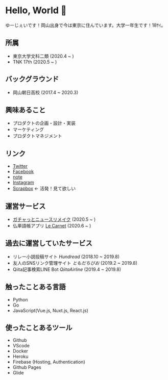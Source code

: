 # Hello, World 👋

ゆーじぇいです！岡山出身で今は東京に住んでいます。大学一年生です！18ｻｲ。

## 所属
- 東京大学文科二類 (2020.4 ~ )
- TNK 17th (2020.5 ~ )

## バックグラウンド
- 岡山朝日高校 (2017.4 ~ 2020.3)

## 興味あること
- プロダクトの企画・設計・実装
- マーケティング
- プロダクトマネジメント

## リンク
 - [Twitter](https://twitter.com/jyouj__)
 - [Facebook](https://www.facebook.com/profile.php?id=100028278360875)
 - [note](https://note.com/jyouj__)
 - [Instagram](https://instagram.com/jyouj_books_food)
 - [Scrapbox](https://scrapbox.io/jyouj/) ← 活発！見て欲しい
 
 ## 運営サービス
 - [ガチャっとニュースリメイク](https://gachat-news.herokuapp.com) (2020.5 ~ )
 - 仏単語帳アプリ [Le Carnet](https://carnet.glideapp.io) (2020.6 ~ )
 
 ## 過去に運営していたサービス
 - リレー小説投稿サイト _Hundread_ (2018.10 ~ 2019.8)
 - 友人のSNSリンク管理サイト _ともだちびお_ (2019.2 ~ 2019.8)
 - Qiita記事検索LINE Bot _QiitaAirline_ (2019.4 ~ 2019.8)
 
 ## 触ったことある言語
 - Python
 - Go
 - JavaScript(Vue.js, Nuxt.js, React.js)
 
 ## 使ったことあるツール
 - Github
 - VScode
 - Docker
 - Heroku
 - Firebase (Hosting, Authentication)
 - Github Pages
 - Glide

<!--
**jyouj/jyouj** is a ✨ _special_ ✨ repository because its `README.md` (this file) appears on your GitHub profile.

Here are some ideas to get you started:

- 🔭 I’m currently working on ...
- 🌱 I’m currently learning ...
- 👯 I’m looking to collaborate on ...
- 🤔 I’m looking for help with ...
- 💬 Ask me about ...
- 📫 How to reach me: ...
- 😄 Pronouns: ...
- ⚡ Fun fact: ...
-->
